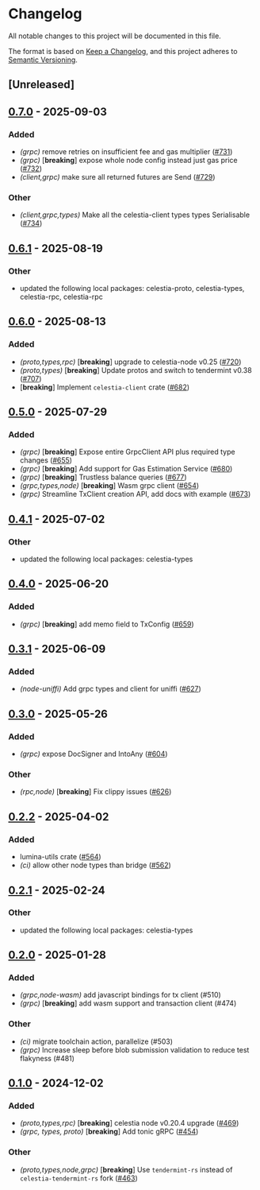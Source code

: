 # Changelog

All notable changes to this project will be documented in this file.

The format is based on [Keep a Changelog](https://keepachangelog.com/en/1.0.0/),
and this project adheres to [Semantic Versioning](https://semver.org/spec/v2.0.0.html).

## [Unreleased]

## [0.7.0](https://github.com/eigerco/lumina/compare/celestia-grpc-v0.6.1...celestia-grpc-v0.7.0) - 2025-09-03

### Added

- *(grpc)* remove retries on insufficient fee and gas multiplier ([#731](https://github.com/eigerco/lumina/pull/731))
- *(grpc)* [**breaking**] expose whole node config instead just gas price ([#732](https://github.com/eigerco/lumina/pull/732))
- *(client,grpc)* make sure all returned futures are Send ([#729](https://github.com/eigerco/lumina/pull/729))

### Other

- *(client,grpc,types)* Make all the celestia-client types types Serialisable ([#734](https://github.com/eigerco/lumina/pull/734))

## [0.6.1](https://github.com/eigerco/lumina/compare/celestia-grpc-v0.6.0...celestia-grpc-v0.6.1) - 2025-08-19

### Other

- updated the following local packages: celestia-proto, celestia-types, celestia-rpc, celestia-rpc

## [0.6.0](https://github.com/eigerco/lumina/compare/celestia-grpc-v0.5.0...celestia-grpc-v0.6.0) - 2025-08-13

### Added

- *(proto,types,rpc)* [**breaking**] upgrade to celestia-node v0.25 ([#720](https://github.com/eigerco/lumina/pull/720))
- *(proto,types)* [**breaking**] Update protos and switch to tendermint v0.38 ([#707](https://github.com/eigerco/lumina/pull/707))
- [**breaking**] Implement `celestia-client` crate ([#682](https://github.com/eigerco/lumina/pull/682))

## [0.5.0](https://github.com/eigerco/lumina/compare/celestia-grpc-v0.4.1...celestia-grpc-v0.5.0) - 2025-07-29

### Added

- *(grpc)* [**breaking**] Expose entire GrpcClient API plus required type changes  ([#655](https://github.com/eigerco/lumina/pull/655))
- *(grpc)* [**breaking**] Add support for Gas Estimation Service ([#680](https://github.com/eigerco/lumina/pull/680))
- *(grpc)* [**breaking**] Trustless balance queries ([#677](https://github.com/eigerco/lumina/pull/677))
- *(grpc,types,node)* [**breaking**] Wasm grpc client ([#654](https://github.com/eigerco/lumina/pull/654))
- *(grpc)* Streamline TxClient creation API, add docs with example ([#673](https://github.com/eigerco/lumina/pull/673))

## [0.4.1](https://github.com/eigerco/lumina/compare/celestia-grpc-v0.4.0...celestia-grpc-v0.4.1) - 2025-07-02

### Other

- updated the following local packages: celestia-types

## [0.4.0](https://github.com/eigerco/lumina/compare/celestia-grpc-v0.3.1...celestia-grpc-v0.4.0) - 2025-06-20

### Added

- *(grpc)* [**breaking**] add memo field to TxConfig ([#659](https://github.com/eigerco/lumina/pull/659))

## [0.3.1](https://github.com/eigerco/lumina/compare/celestia-grpc-v0.3.0...celestia-grpc-v0.3.1) - 2025-06-09

### Added

- *(node-uniffi)* Add grpc types and client for uniffi ([#627](https://github.com/eigerco/lumina/pull/627))

## [0.3.0](https://github.com/eigerco/lumina/compare/celestia-grpc-v0.2.2...celestia-grpc-v0.3.0) - 2025-05-26

### Added

- *(grpc)* expose DocSigner and IntoAny ([#604](https://github.com/eigerco/lumina/pull/604))

### Other

- *(rpc,node)* [**breaking**] Fix clippy issues ([#626](https://github.com/eigerco/lumina/pull/626))

## [0.2.2](https://github.com/eigerco/lumina/compare/celestia-grpc-v0.2.1...celestia-grpc-v0.2.2) - 2025-04-02

### Added

- lumina-utils crate ([#564](https://github.com/eigerco/lumina/pull/564))
- *(ci)* allow other node types than bridge ([#562](https://github.com/eigerco/lumina/pull/562))

## [0.2.1](https://github.com/eigerco/lumina/compare/celestia-grpc-v0.2.0...celestia-grpc-v0.2.1) - 2025-02-24

### Other

- updated the following local packages: celestia-types

## [0.2.0](https://github.com/eigerco/lumina/compare/celestia-grpc-v0.1.0...celestia-grpc-v0.2.0) - 2025-01-28

### Added

- *(grpc,node-wasm)* add javascript bindings for tx client (#510)
- *(grpc)* [**breaking**] add wasm support and transaction client (#474)

### Other

- *(ci)* migrate toolchain action, parallelize (#503)
- *(grpc)* Increase sleep before blob submission validation to reduce test flakyness (#481)

## [0.1.0](https://github.com/eigerco/lumina/releases/tag/celestia-grpc-v0.1.0) - 2024-12-02

### Added

- *(proto,types,rpc)* [**breaking**] celestia node v0.20.4 upgrade ([#469](https://github.com/eigerco/lumina/pull/469))
- *(grpc, types, proto)* [**breaking**] Add tonic gRPC ([#454](https://github.com/eigerco/lumina/pull/454))

### Other

- *(proto,types,node,grpc)* [**breaking**] Use `tendermint-rs` instead of `celestia-tendermint-rs` fork ([#463](https://github.com/eigerco/lumina/pull/463))

